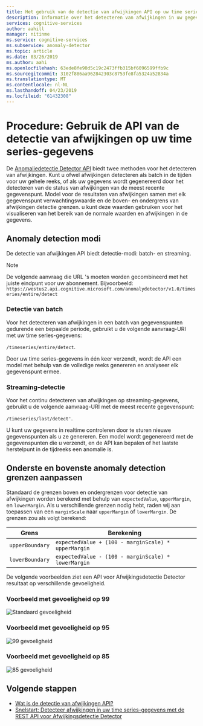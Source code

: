 ```yaml
---
title: Het gebruik van de detectie van afwijkingen API op uw time series-gegevens
description: Informatie over het detecteren van afwijkingen in uw gegevens als een batch of voor streaming-gegevens.
services: cognitive-services
author: aahill
manager: nitinme
ms.service: cognitive-services
ms.subservice: anomaly-detector
ms.topic: article
ms.date: 03/26/2019
ms.author: aahi
ms.openlocfilehash: 63ede8fe90d5c19c2473ffb315bf6096599ffb9c
ms.sourcegitcommit: 3102f886aa962842303c8753fe8fa5324a52834a
ms.translationtype: MT
ms.contentlocale: nl-NL
ms.lasthandoff: 04/23/2019
ms.locfileid: "61432308"
---
```

# <a name="how-to-use-the-anomaly-detector-api-on-your-time-series-data"></a>Procedure: Gebruik de API van de detectie van afwijkingen op uw time series-gegevens  

De [Anomaliedetectie Detector API](https://westus2.dev.cognitive.microsoft.com/docs/services/AnomalyDetector/operations/post-timeseries-entire-detect) biedt twee methoden voor het detecteren van afwijkingen. Kunt u ofwel afwijkingen detecteren als batch in de tijden voor uw gehele reeks, of als uw gegevens wordt gegenereerd door het detecteren van de status van afwijkingen van de meest recente gegevenspunt. Model voor de resultaten van afwijkingen samen met elk gegevenspunt verwachtingswaarde en de boven- en ondergrens van afwijkingen detectie grenzen. u kunt deze waarden gebruiken voor het visualiseren van het bereik van de normale waarden en afwijkingen in de gegevens.

## <a name="anomaly-detection-modes"></a>Anomaly detection modi 

De detectie van afwijkingen API biedt detectie-modi: batch- en streaming.

> [!NOTE]
> De volgende aanvraag die URL 's moeten worden gecombineerd met het juiste eindpunt voor uw abonnement. Bijvoorbeeld: `https://westus2.api.cognitive.microsoft.com/anomalydetector/v1.0/timeseries/entire/detect`


### <a name="batch-detection"></a>Detectie van batch

Voor het detecteren van afwijkingen in een batch van gegevenspunten gedurende een bepaalde periode, gebruikt u de volgende aanvraag-URI met uw time series-gegevens: 

`/timeseries/entire/detect`. 

Door uw time series-gegevens in één keer verzendt, wordt de API een model met behulp van de volledige reeks genereren en analyseer elk gegevenspunt ermee.  

### <a name="streaming-detection"></a>Streaming-detectie

Voor het continu detecteren van afwijkingen op streaming-gegevens, gebruikt u de volgende aanvraag-URI met de meest recente gegevenspunt: 

`/timeseries/last/detect'`. 

U kunt uw gegevens in realtime controleren door te sturen nieuwe gegevenspunten als u ze genereren. Een model wordt gegenereerd met de gegevenspunten die u verzendt, en de API kan bepalen of het laatste herstelpunt in de tijdreeks een anomalie is.

## <a name="adjusting-lower-and-upper-anomaly-detection-boundaries"></a>Onderste en bovenste anomaly detection grenzen aanpassen

Standaard de grenzen boven en ondergrenzen voor detectie van afwijkingen worden berekend met behulp van `expectedValue`, `upperMargin`, en `lowerMargin`. Als u verschillende grenzen nodig hebt, raden wij aan toepassen van een `marginScale` naar `upperMargin` of `lowerMargin`. De grenzen zou als volgt berekend:

|Grens  |Berekening  |
|---------|---------|
|`upperBoundary` | `expectedValue + (100 - marginScale) * upperMargin`        |
|`lowerBoundary` | `expectedValue - (100 - marginScale) * lowerMargin`        |

De volgende voorbeelden ziet een API voor Afwijkingsdetectie Detector resultaat op verschillende gevoeligheid.

### <a name="example-with-sensitivity-at-99"></a>Voorbeeld met gevoeligheid op 99

![Standaard gevoeligheid](../media/sensitivity_99.png)

### <a name="example-with-sensitivity-at-95"></a>Voorbeeld met gevoeligheid op 95

![99 gevoeligheid](../media/sensitivity_95.png)

### <a name="example-with-sensitivity-at-85"></a>Voorbeeld met gevoeligheid op 85

![85 gevoeligheid](../media/sensitivity_85.png)

## <a name="next-steps"></a>Volgende stappen

* [Wat is de detectie van afwijkingen API?](../overview.md)
* [Snelstart: Detecteer afwijkingen in uw time series-gegevens met de REST API voor Afwijkingsdetectie Detector](../quickstarts/detect-data-anomalies-csharp.md)